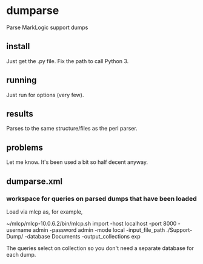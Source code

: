 # dumparse

Parse MarkLogic support dumps

## install

Just get the .py file.  Fix the path to call Python 3.

## running

Just run for options (very few).

## results

Parses to the same structure/files as the perl parser.

## problems

Let me know.  It's been used a bit so half decent anyway.

## dumparse.xml

### workspace for queries on parsed dumps that have been loaded 

Load via mlcp as, for example,

~/mlcp/mlcp-10.0.6.2/bin/mlcp.sh import -host localhost -port 8000 -username admin -password admin -mode local -input_file_path ./Support-Dump/ -database Documents -output_collections exp

The queries select on collection so you don't need a separate database for each dump.
